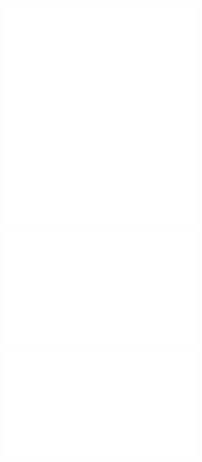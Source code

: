 ![](https://raw.githubusercontent.com/cardiacdev/github-stats/master/generated/overview.svg#gh-dark-mode-only)
![](https://raw.githubusercontent.com/cardiacdev/github-stats/master/generated/overview.svg#gh-light-mode-only)
![](https://raw.githubusercontent.com/cardiacdev/github-stats/master/generated/languages.svg#gh-dark-mode-only)
![](https://raw.githubusercontent.com/cardiacdev/github-stats/master/generated/languages.svg#gh-light-mode-only)

<!--
**cardiacdev/cardiacdev** is a ✨ _special_ ✨ repository because its `README.md` (this file) appears on your GitHub profile.

Here are some ideas to get you started:

- 🔭 I’m currently working on ...
- 🌱 I’m currently learning ...
- 👯 I’m looking to collaborate on ...
- 🤔 I’m looking for help with ...
- 💬 Ask me about ...
- 📫 How to reach me: ...
- 😄 Pronouns: ...
- ⚡ Fun fact: ...
-->
